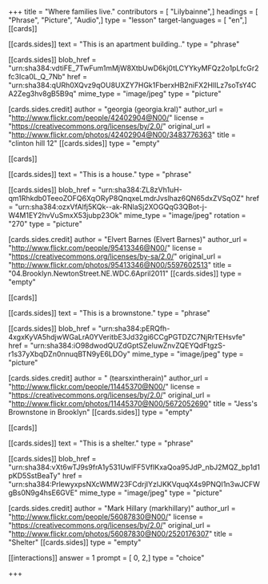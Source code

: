 +++
title = "Where families live."
contributors = [ "Lilybainne",]
headings = [ "Phrase", "Picture", "Audio",]
type = "lesson"
target-languages = [ "en",]
[[cards]]

[[cards.sides]]
text = "This is an apartment building.."
type = "phrase"

[[cards.sides]]
blob_href = "urn:sha384:vdtiFE_7TwFum1mMjW8XtbUwD6kj0tLCYYkyMFQz2o1pLfcGr2fc3Ica0L_Q_7Nb"
href = "urn:sha384:qURh0XQvz9qOU8UXZY7HGk1FberxHB2niFX2HlILz7soTsY4CA2Zeg3hv8gB5B9q"
mime_type = "image/jpeg"
type = "picture"

[cards.sides.credit]
author = "georgia (georgia.kral)"
author_url = "http://www.flickr.com/people/42402904@N00/"
license = "https://creativecommons.org/licenses/by/2.0/"
original_url = "http://www.flickr.com/photos/42402904@N00/3483776363"
title = "clinton hill 12"
[[cards.sides]]
type = "empty"

[[cards]]

[[cards.sides]]
text = "This is a house."
type = "phrase"

[[cards.sides]]
blob_href = "urn:sha384:ZL8zVh1uH-qm1Rhkdb0TeeoZOFQ6XqORyP8QnqxeLmdrJvslhaz6QN65dxZVSqOZ"
href = "urn:sha384:ozxVfAlfj5KQk--ak-RNlaSj2XOGQqG3QBot-j-W4M1EY2hvVuSmxX53jubp23Ok"
mime_type = "image/jpeg"
rotation = "270"
type = "picture"

[cards.sides.credit]
author = "Elvert Barnes (Elvert Barnes)"
author_url = "http://www.flickr.com/people/95413346@N00/"
license = "https://creativecommons.org/licenses/by-sa/2.0/"
original_url = "http://www.flickr.com/photos/95413346@N00/5597602513"
title = "04.Brooklyn.NewtonStreet.NE.WDC.6April2011"
[[cards.sides]]
type = "empty"

[[cards]]

[[cards.sides]]
text = "This is a brownstone."
type = "phrase"

[[cards.sides]]
blob_href = "urn:sha384:pERQfh-4xgxKyVA5hdjwWGaLrA0YVeritbE3Jd32gi6CCgPGTDZC7NjRrTEHsvfe"
href = "urn:sha384:iO98dwodQUZdGptSZeluwZnvZQEYQdFtgzS-r1s37yXbqDZn0nnuqBTN9yE6LDOy"
mime_type = "image/jpeg"
type = "picture"

[cards.sides.credit]
author = " (tearsxintherain)"
author_url = "http://www.flickr.com/people/11445370@N00/"
license = "https://creativecommons.org/licenses/by/2.0/"
original_url = "http://www.flickr.com/photos/11445370@N00/5672052690"
title = "Jess's Brownstone in Brooklyn"
[[cards.sides]]
type = "empty"

[[cards]]

[[cards.sides]]
text = "This is a shelter."
type = "phrase"

[[cards.sides]]
blob_href = "urn:sha384:vXt6wTJ9s9frA1y531UwlFF5VfIKxaQoa95JdP_nbJ2MQZ_bp1d1pKD5SstBeaTy"
href = "urn:sha384:PrlewyxpsNXcWMW23FCdrjIYzlJKKVquqX4s9PNQI1n3wJCFWgBs0N9g4hsE6GVE"
mime_type = "image/jpeg"
type = "picture"

[cards.sides.credit]
author = "Mark Hillary (markhillary)"
author_url = "http://www.flickr.com/people/56087830@N00/"
license = "https://creativecommons.org/licenses/by/2.0/"
original_url = "http://www.flickr.com/photos/56087830@N00/2520176307"
title = "Shelter"
[[cards.sides]]
type = "empty"

[[interactions]]
answer = 1
prompt = [ 0, 2,]
type = "choice"

+++
